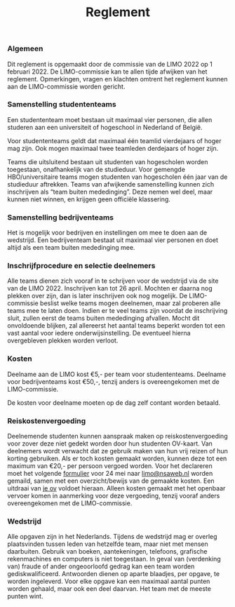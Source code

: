 ﻿---
title: "Reglement"
isPage: true
showLogo: true
order: 7
---
### Algemeen

Dit reglement is opgemaakt door de commissie van de LIMO 2022 op 1 februari 2022. De LIMO-commissie kan te allen tijde afwijken van het reglement. Opmerkingen, vragen en klachten omtrent het reglement kunnen aan de LIMO-commissie worden gericht.

### Samenstelling studententeams

Een studententeam moet bestaan uit maximaal vier personen, die allen studeren aan een universiteit of hogeschool in Nederland of België.

Voor studententeams geldt dat maximaal één teamlid vierdejaars of hoger mag zijn. Ook mogen maximaal twee teamleden derdejaars of hoger zijn.

Teams die uitsluitend bestaan uit studenten van hogescholen worden toegestaan, onafhankelijk van de studieduur. Voor gemengde HBO/universitaire teams mogen studenten van hogescholen één jaar van de studieduur aftrekken. Teams van afwijkende samenstelling kunnen zich inschrijven als “team buiten mededinging”. Deze nemen wel deel, maar kunnen niet winnen, en krijgen geen officiële klassering.

### Samenstelling bedrijventeams

Het is mogelijk voor bedrijven en instellingen om mee te doen aan de wedstrijd. Een bedrijventeam bestaat uit maximaal vier personen en doet altijd als een team buiten mededinging mee.

### Inschrijfprocedure en selectie deelnemers

Alle teams dienen zich vooraf in te schrijven voor de wedstrijd via de site van de LIMO 2022. Inschrijven kan tot 26 april. Mochten er daarna nog plekken over zijn, dan is later inschrijven ook nog mogelijk. De LIMO-commissie beslist welke teams mogen deelnemen, maar zal proberen alle teams mee te laten doen. Indien er te veel teams zijn voordat de inschrijving sluit, zullen eerst de teams buiten mededinging afvallen. Mocht dit onvoldoende blijken, zal allereerst het aantal teams beperkt worden tot een vast aantal voor iedere onderwijsinstelling. De eventueel hierna overgebleven plekken worden verloot.

### Kosten

Deelname aan de LIMO kost €5,- per team voor studententeams. Deelname voor bedrijventeams kost €50,-, tenzij anders is overeengekomen met de LIMO-commissie.

De kosten voor deelname moeten op de dag zelf contant worden betaald.

### Reiskostenvergoeding

Deelnemende studenten kunnen aanspraak maken op reiskostenvergoeding voor zover deze niet gedekt worden door hun studenten OV-kaart. Van deelnemers wordt verwacht dat ze gebruik maken van hun vrij reizen of hun korting gebruiken. Als er toch kosten gemaakt worden, kunnen deze tot een maximum van €20,- per persoon vergoed worden. Voor het declareren moet het volgende <a href="archief/declareren.pdf">formulier</a> voor 24 mei naar limo@nsaweb.nl worden gemaild, samen met een overzicht/bewijs van de gemaakte kosten. Een uitdraai van <a href="https://www.ov-chipkaart.nl/home.htm#/" target="_blank">je ov</a> voldoet hieraan. Alleen kosten gemaakt met het openbaar vervoer komen in aanmerking voor deze vergoeding, tenzij vooraf anders overeengekomen met de LIMO-commissie.

### Wedstrijd

Alle opgaven zijn in het Nederlands. Tijdens de wedstrijd mag er overleg plaatsvinden tussen leden van hetzelfde team, maar niet met mensen daarbuiten. Gebruik van boeken, aantekeningen, telefoons, grafische rekenmachines en computers is niet toegestaan. In geval van (verdenking van) fraude of ander ongeoorloofd gedrag kan een team worden gediskwalificeerd. Antwoorden dienen op aparte blaadjes, per opgave, te worden ingeleverd. Voor elke opgave kan een maximaal aantal punten worden gehaald, maar ook een deel daarvan. Het team met de meeste punten wint.
